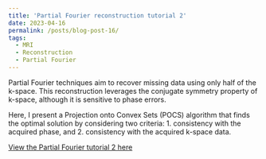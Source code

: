 ```yaml
---
title: 'Partial Fourier reconstruction tutorial 2'
date: 2023-04-16
permalink: /posts/blog-post-16/
tags:
  - MRI
  - Reconstruction
  - Partial Fourier
---
```


Partial Fourier techniques aim to recover missing data using only half of the k-space. This reconstruction leverages the conjugate symmetry property of k-space, although it is sensitive to phase errors.

Here, I present a Projection onto Convex Sets (POCS) algorithm that finds the optimal solution by considering two criteria: 1. consistency with the acquired phase, and 2. consistency with the acquired k-space data.

[View the Partial Fourier tutorial 2 here](../notebooks/POCS.html)
